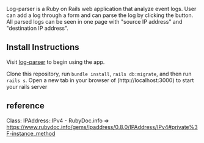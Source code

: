 Log-parser is a Ruby on Rails web application that analyze event logs.
User can add a log through a form and can parse the log by clicking the button.
All parsed logs can be seen in one page with "source IP address" and "destination IP address".


## Install Instructions

Visit [log-parser](https://github.com/cwonjin11/log-parser) to begin using the app.

Clone this repository, run `bundle install`, `rails db:migrate`, and then run `rails s`. Open a new tab in your browser of (http://localhost:3000) to start your rails server



## reference 
Class: IPAddress::IPv4 - RubyDoc.info => https://www.rubydoc.info/gems/ipaddress/0.8.0/IPAddress/IPv4#private%3F-instance_method